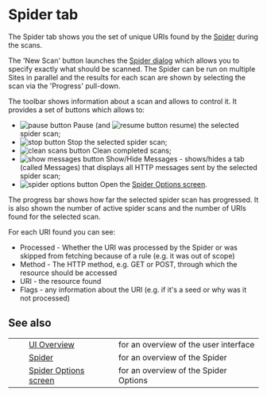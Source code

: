 # Spider tab #

The Spider tab shows you the set of unique URIs found by the [Spider][] during the scans.

The 'New Scan' button launches the [Spider dialog][] which allows you to specify exactly what should be scanned.
The Spider can be run on multiple Sites in parallel and the results for each scan are shown by selecting the scan via the 'Progress' pull-down.

The toolbar shows information about a scan and allows to control it. It provides a set of buttons which allows to:

 *  ![pause button][] Pause (and ![resume button][] resume) the selected spider scan;
 *  ![stop button][] Stop the selected spider scan;
 *  ![clean scans button][] Clean completed scans;
 *  ![show messages button][] Show/Hide Messages - shows/hides a tab (called Messages) that displays all HTTP messages sent by the selected spider scan;
 *  ![spider options button][] Open the [Spider Options screen][].

The progress bar shows how far the selected spider scan has progressed. It is also shown the number of active spider scans and the number of URIs found for the selected scan.

For each URI found you can see:

 *  Processed - Whether the URI was processed by the Spider or was skipped from fetching because of a rule (e.g. it was out of scope)
 *  Method - The HTTP method, e.g. GET or POST, through which the resource should be accessed
 *  URI - the resource found
 *  Flags - any information about the URI (e.g. if it's a seed or why was it not processed)

## See also ##

<table> 
 <tbody>
  <tr> 
   <td>&nbsp;&nbsp;&nbsp;&nbsp;</td> 
   <td><a href="HelpUiOverview" rel="nofollow">UI Overview</a></td> 
   <td>for an overview of the user interface</td> 
  </tr> 
  <tr> 
   <td>&nbsp;&nbsp;&nbsp;&nbsp;</td> 
   <td><a href="HelpStartConceptsSpider" rel="nofollow">Spider</a></td> 
   <td>for an overview of the Spider</td> 
  </tr> 
  <tr> 
   <td>&nbsp;&nbsp;&nbsp;&nbsp;</td> 
   <td><a href="HelpUiDialogsOptionsSpider" rel="nofollow">Spider Options screen</a></td> 
   <td>for an overview of the Spider Options</td> 
  </tr> 
 </tbody>
</table>


[Spider]: HelpStartConceptsSpider
[Spider dialog]: HelpUiDialogsSpider
[pause button]: https://github.com/zaproxy/zap-core-help/wiki/images/16/141.png
[resume button]: https://github.com/zaproxy/zap-core-help/wiki/images/16/131.png
[stop button]: https://github.com/zaproxy/zap-core-help/wiki/images/16/142.png
[clean scans button]: https://github.com/zaproxy/zap-core-help/wiki/images/fugue/broom.png
[show messages button]: https://github.com/zaproxy/zap-core-help/wiki/images/16/178.png
[spider options button]: https://github.com/zaproxy/zap-core-help/wiki/images/16/041.png
[Spider Options screen]: HelpUiDialogsOptionsSpider